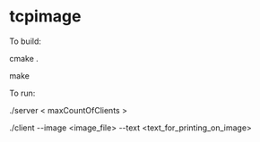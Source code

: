 # tcpimage
To build:

cmake .

make

To run:

./server < maxCountOfClients >

./client --image <image_file> --text <text_for_printing_on_image>
